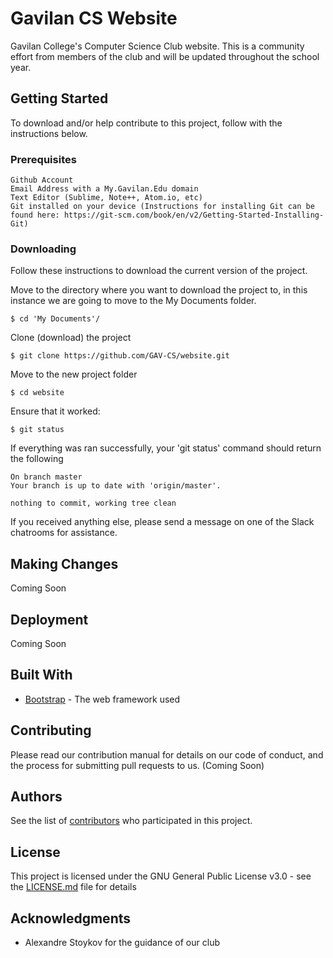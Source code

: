 
# Gavilan CS Website

Gavilan College's Computer Science Club website. This is a community effort from members of the club and will be updated throughout the school year.

## Getting Started

To download and/or help contribute to this project, follow with the instructions below.

### Prerequisites

```
Github Account
Email Address with a My.Gavilan.Edu domain
Text Editor (Sublime, Note++, Atom.io, etc)
Git installed on your device (Instructions for installing Git can be found here: https://git-scm.com/book/en/v2/Getting-Started-Installing-Git)
```

### Downloading

Follow these instructions to download the current version of the project.

Move to the directory where you want to download the project to, in this instance we are going to move to the My Documents folder.

```
$ cd 'My Documents'/
```

Clone (download) the project

```
$ git clone https://github.com/GAV-CS/website.git
```

Move to the new project folder

```
$ cd website
```

Ensure that it worked:

```
$ git status
```

If everything was ran successfully, your 'git status' command should return the following

```
On branch master
Your branch is up to date with 'origin/master'.

nothing to commit, working tree clean

```

If you received anything else, please send a message on one of the Slack chatrooms for assistance.

## Making Changes

Coming Soon


## Deployment

Coming Soon

## Built With

* [Bootstrap](https://getbootstrap.com/) - The web framework used

## Contributing

Please read our contribution manual for details on our code of conduct, and the process for submitting pull requests to us. (Coming Soon)


## Authors

See  the list of [contributors](AUTHORS) who participated in this project.

## License

This project is licensed under the GNU General Public License v3.0 - see the [LICENSE.md](LICENSE) file for details

## Acknowledgments

* Alexandre Stoykov for the guidance of our club
